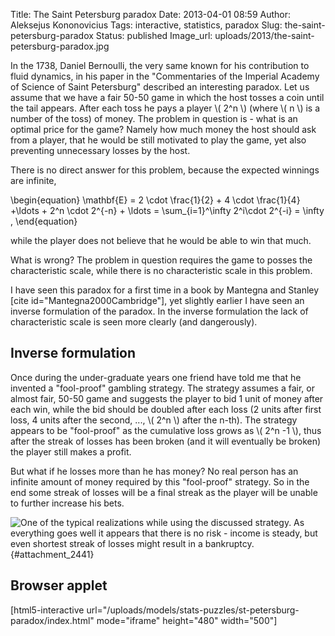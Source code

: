 Title: The Saint Petersburg paradox
Date: 2013-04-01 08:59
Author: Aleksejus Kononovicius
Tags: interactive, statistics, paradox
Slug: the-saint-petersburg-paradox
Status: published
Image_url: uploads/2013/the-saint-petersburg-paradox.jpg

In the
1738, Daniel Bernoulli, the very same known for his contribution to
fluid dynamics, in his paper in the "Commentaries of the Imperial
Academy of Science of Saint Petersburg" described an interesting
paradox. Let us assume that we have a fair 50-50 game in which the host
tosses a coin until the tail appears. After each toss he pays a player
\\\(  2^n  \\\) (where \\\(  n \\\) is a number of the toss) of
money. The problem in question is - what is an optimal price for the
game? Namely how much money the host should ask from a player, that he
would be still motivated to play the game, yet also preventing
unnecessary losses by the host.
<!--more-->

There is no direct answer for this problem, because the expected
winnings are infinite,

\begin{equation}
 \mathbf{E} = 2 \cdot \frac{1}{2} + 4 \cdot \frac{1}{4} +\ldots + 2^n \cdot 2^{-n} + \ldots = \sum\_{i=1}^\infty 2^i\cdot 2^{-i} = \infty , 
\end{equation}

while the player does not believe that he would be able to win that
much.

What is wrong? The problem in question requires the game to posses the
characteristic scale, while there is no characteristic scale in this
problem.

I have seen this paradox for a first time in a book by Mantegna and
Stanley \[cite id="Mantegna2000Cambridge"\], yet slightly earlier I have
seen an inverse formulation of the paradox. In the inverse formulation
the lack of characteristic scale is seen more clearly (and dangerously).

Inverse formulation
-------------------

Once during the under-graduate years one friend have told me that he
invented a "fool-proof" gambling strategy. The strategy assumes a fair,
or almost fair, 50-50 game and suggests the player to bid 1 unit of
money after each win, while the bid should be doubled after each loss (2
units after first loss, 4 units after the second, ..., \\\(  2^n \\\) after the n-th). The strategy appears to be "fool-proof" as the
cumulative loss grows as \\\(  2^n -1  \\\), thus after the streak
of losses has been broken (and it will eventually be broken) the player
still makes a profit.

But what if he losses more than he has money? No real person has an
infinite amount of money required by this "fool-proof" strategy. So in
the end some streak of losses will be a final streak as the player will
be unable to further increase his bets.

![One of the typical realizations while using the discussed strategy. As
everything goes well it appears that there is no risk - income is steady,
but even shortest streak of losses might result in a
bankruptcy.]({static}/uploads/2013/the-saint-petersburg-paradox.jpg "One of the
tipical realizations while using the discussed strategy. As everything goes
well it appears that there is no risk - income is steady, but even shortest
streak of losses might result in a bankruptcy."){#attachment_2441} 

Browser applet
--------------

[html5-interactive
url="/uploads/models/stats-puzzles/st-petersburg-paradox/index.html"
mode="iframe" height="480" width="500"]
